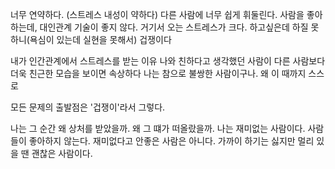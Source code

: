 

너무 연약하다. (스트레스 내성이 약하다)
다른 사람에 너무 쉽게 휘둘린다.
사람을 좋아하는데, 대인관계 기술이 좋지 않다. 거기서 오는 스트레스가 크다. 하고싶은데 하질 못하니(욕심이 있는데 실현을 못해서) 
겁쟁이다

내가 인간관계에서 스트레스를 받는 이유
나와 친하다고 생각했던 사람이 다른 사람보다 더욱 친근한 모습을 보이면 속상하다
나는 참으로 불쌍한 사람이구나.
왜 이 때까지 스스로 





모든 문제의 출발점은 '겁쟁이'라서 그렇다.

나는 그 순간 왜 상처를 받았을까.
왜 그 떄가 떠올랐을까.
나는 재미없는 사람이다.
사람들이 좋아하지 않는다.
재미없다고 안좋은 사람은 아니다.
가까이 하기는 싫지만 멀리 있을 땐 괜찮은 사람이다.
